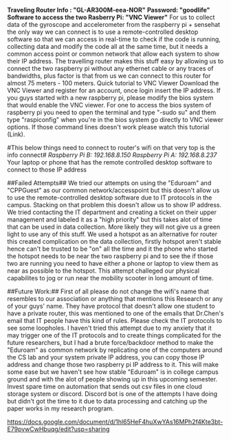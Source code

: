 
****Traveling Router Info : "GL-AR300M-eea-NOR"****
****Password: "goodlife"****
****Software to access the two Rasberry Pi: "VNC Viewer"****
	For us to collect data of the gyroscope and accelerometer from the raspberry pi + sensehat the only way we can connect is to use a remote-controlled desktop software so that we can access in real-time to check if the code is running, collecting data and modify the code all at the same time, but it needs a common access point or common network that allow each system to show their IP address. The travelling router makes this stuff easy by allowing us to connect the two raspberry pi without any ethernet cable or any traces of bandwidths, plus factor is that from us we can connect to this router for almost 75 meters - 100 meters. 
Quick tutorial to VNC Viewer
	Download the VNC Viewer and register for an account, once login insert the IP address. If you guys started with a new raspberry pi, please modify the bios system that would enable the VNC viewer. For one to access the bios system of raspberry pi you need to open the terminal and type "-sudo su" and them type "raspiconfig" when you're in the bios system go directly to VNC viewer options.  If those command lines doesn't work please watch this tutorial (Link).

#This below things need to connect to router's wifi on that very top is the info connect#
_Raspberry Pi B: 192.168.8.150_
_Raspberry Pi A: 192.168.8.237_
Your laptop or phone that has the remote controlled desktop software to connect to those IP address

##Failed Attempts##
We tried our attempts on using the "Eduroam" and "CPPGuest" as our common network/accesspoint but this doesn't allow us to use the remote-controlled desktop software due to IT protocols in the campus. Stacking on that problem this doesn't allow us to show IP address. We tried contacting the IT department and creating a ticket on their upper management and labeled it as a "high priority" but this takes alot of time that can be used in data collection. More likely they will not give us a green light to use any of this stuff.
We used a hotspot as an alternative for router this created complication on the data collection, firstly hotspot aren't stable hence can't be trusted to be "on" all the time and it the phone who started the hotspot needs to be near the two raspberry pi and to see the if those two are running you need to have either a phone or laptop to view them as near as possible to the hotspot. This attempt challeged our physical capabilites to jog or run near the mobility scooter in long amount of time. 

##Future Work:##
	First of all please do not change the wifi's name that resembles to our association or anything that mentions this Research or any of your guys' name. They have protocol that doesn't allow one student to have a private router, this was mentioned to one of the emails that Dr.Chen's email that IT people have this kind of rules. Please check the IT protocols to see some loopholes.
	I haven't tried this attempt due to my anxiety that it may trigger one of the IT protocols and to create things complicated for the future researchers, but I had a brute force/backdoor method to make the "Eduroam" as common network by replicating one of the computers around the CS lab and your system private IP address, you can copy those IP address and change those two  raspberry pi IP address to it. This will make some ease but we haven't see how stable "Eduroam" is in college campus ground and with the alot of people showing up in this upcoming semester.
	Invest spare time on automation that sends out csv files in one cloud storage system or discord. Discord bot is one of the attempts I have doing but didn't got the time to it due to data processing and catching up the paper works in my research program.


https://docs.google.com/document/d/1hl65HeF4huXwYAs16MPh2f4Kte3bt-E79pvwCwHbuqg/edit?usp=sharing
